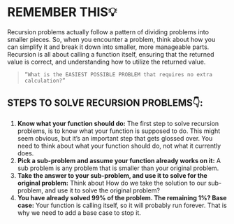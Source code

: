 # REMEMBER THIS💡

Recursion problems actually follow a pattern of dividing problems into smaller pieces. So, when you encounter a problem,
think about how you can simplify it and break it down into smaller, more manageable parts. Recursion is all about
calling a function itself, ensuring that the returned value is correct, and understanding how to utilize the returned
value.
>     “What is the EASIEST POSSIBLE PROBLEM that requires no extra calculation?”

## STEPS TO SOLVE RECURSION PROBLEMS👇:

1. **Know what your function should do:** The first step to solve recursion problems, is to know what your function is
   supposed to do. This might seem obvious, but it’s an important step that gets glossed over. You need to think about
   what your function should do, not what it currently does.
2. **Pick a sub-problem and assume your function already works on it:** A sub problem is any problem that is smaller
   than
   your original problem.
3. **Take the answer to your sub-problem, and use it to solve for the original problem:** Think about How do we take the
   solution to our sub-problem, and use it to solve the original problem?
4. **You have already solved 99% of the problem. The remaining 1%? Base case:** Your function is calling itself, so it
   will probably run forever. That is why we need to add a base case to stop it.
